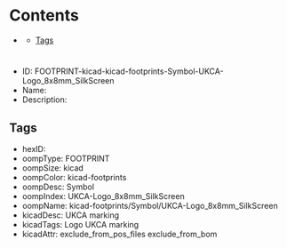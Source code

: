 



Contents
========

* [](#)
	* [Tags](#tags)

# 

- ID: FOOTPRINT-kicad-kicad-footprints-Symbol-UKCA-Logo_8x8mm_SilkScreen
- Name: 
- Description: 

## Tags

- hexID: 
- oompType: FOOTPRINT
- oompSize: kicad
- oompColor: kicad-footprints
- oompDesc: Symbol
- oompIndex: UKCA-Logo_8x8mm_SilkScreen
- oompName: kicad-footprints/Symbol/UKCA-Logo_8x8mm_SilkScreen
- kicadDesc: UKCA marking
- kicadTags: Logo UKCA marking
- kicadAttr: exclude_from_pos_files exclude_from_bom
